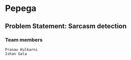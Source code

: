 # Pepega

## Problem Statement: Sarcasm detection

### Team members

```
Pranav Kulkarni
Ishan Gala
```
